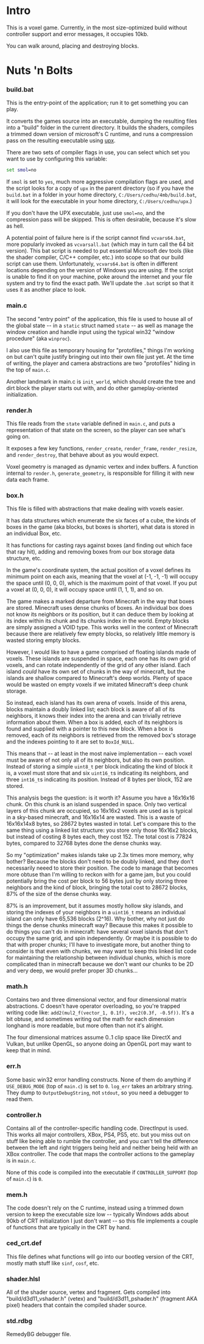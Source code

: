 # Intro
This is a voxel game. Currently, in the most size-optimized build without controller support and error messages, it occupies 10kb.

You can walk around, placing and destroying blocks.

# Nuts 'n Bolts
### build.bat
This is the entry-point of the application; run it to get something you can play.

It converts the games source into an executable, dumping the resulting files into a "build" folder in the current directory. It builds the shaders, compiles a trimmed down version of microsoft's C runtime, and runs a compression pass on the resulting executable using [upx](upx.github.io).

There are two sets of compiler flags in use, you can select which set you want to use by configuring this variable:
```bat
set smol=no
```

If `smol` is set to `yes`, much more aggressive compilation flags are used, and the script looks for a copy of `upx` in the parent directory (so if you have the `build.bat` in a folder in your home directory, `C:/Users/cedhu/4mb/build.bat`, it will look for the executable in your home directory, `C:/Users/cedhu/upx`.)

If you don't have the UPX executable, just use `smol=no`, and the compression pass will be skipped. This is often desirable, because it's slow as hell.

A potential point of failure here is if the script cannot find `vcvars64.bat`, more popularly invoked as `vcvarsall.bat` (which may in turn call the 64 bit version). This bat script is needed to put essential Microsoft dev tools (like the shader compiler, C/C++ compiler, etc.) into scope so that our build script can use them. Unfortunately, `vcvars64.bat` is often in different locations depending on the version of Windows you are using. If the script is unable to find it on your machine, poke around the internet and your file system and try to find the exact path. We'll update the `.bat` script so that it uses it as another place to look.


### main.c
The second "entry point" of the application, this file is used to house all of the global state -- in a `static` struct named `state` -- as well as manage the window creation and handle input using the typical win32 "window procedure" (aka `winproc`).

I also use this file as temporary housing for "protofiles," things I'm working on but can't quite justify bringing out into their own file just yet. At the time of writing, the player and camera abstractions are two "protofiles" hiding in the top of `main.c`.

Another landmark in main.c is `init_world`, which should create the tree and dirt block the player starts out with, and do other gameplay-oriented initialization.


### render.h
This file reads from the `state` variable defined in `main.c`, and puts a representation of that state on the screen, so the player can see what's going on.

It exposes a few key functions, `render_create`, `render_frame`, `render_resize`, and `render_destroy`, that behave about as you would expect.

Voxel geometry is managed as dynamic vertex and index buffers. A function internal to `render.h`, `generate_geometry`, is responsible for filling it with new data each frame.


### box.h
This file is filled with abstractions that make dealing with voxels easier.

It has data structures which enumerate the six faces of a cube, the kinds of boxes in the game (aka blocks, but boxes is shorter), what data is stored in an individual Box, etc.

It has functions for casting rays against boxes (and finding out which face that ray hit), adding and removing boxes from our box storage data structure, etc.

In the game's coordinate system, the actual position of a voxel defines its minimum point on each axis, meaning that the voxel at (-1, -1, -1) will occupy the space until (0, 0, 0), which is the maximum point of that voxel. If you put a voxel at (0, 0, 0), it will occupy space until (1, 1, 1), and so on.

The game makes a marked departure from Minecraft in the way that boxes are stored. Minecraft uses dense chunks of boxes. An individual box does not know its neighbors or its position, but it can deduce them by looking at its index within its chunk and its chunks index in the world. Empty blocks are simply assigned a VOID type. This works well in the context of Minecraft because there are relatively few empty blocks, so relatively little memory is wasted storing empty blocks.

However, I would like to have a game comprised of floating islands made of voxels. These islands are suspended in space, each one has its own grid of voxels, and can rotate independently of the grid of any other island. Each island *could* have its own set of chunks in the way of minecraft, but the islands are shallow compared to Minecraft's deep worlds. Plenty of space would be wasted on empty voxels if we imitated Minecraft's deep chunk storage.

So instead, each island has its own arena of voxels. Inside of this arena, blocks maintain a doubly linked list; each block is aware of all of its neighbors, it knows their index into the arena and can trivially retrieve information about them. When a box is added, each of its neighbors is found and supplied with a pointer to this new block. When a box is removed, each of its neighbors is retrieved from the removed box's storage and the indexes pointing to it are set to `BoxId_NULL`.

This means that -- at least in the most naive implementation -- each voxel must be aware of not only all of its neighbors, but also its own position. Instead of storing a simple `uint8_t` per block indicating the kind of block it is, a voxel must store that and six `uint16_t`s indicating its neighbors, and three `int16_t`s indicating its position. Instead of 8 bytes per block, 152 are stored.

This analysis begs the question: is it worth it? Assume you have a 16x16x16 chunk. On this chunk is an island suspended in space. Only two vertical layers of this chunk are occupied, so 16x16x2 voxels are used as is typical in a sky-based minecraft, and 16x16x14 are wasted. This is a waste of 16x16x14x8 bytes, so 28672 bytes wasted in total. Let's compare this to the same thing using a linked list structure: you store only those 16x16x2 blocks, but instead of costing 8 bytes each, they cost 152. The total cost is 77824 bytes, compared to 32768 bytes done the dense chunks way.

So my "optimization" makes islands take up 2.3x times more memory, why bother? Because the blocks don't need to be doubly linked, and they don't necessarily neeed to store their position. The code to manage that becomes more obtuse than I'm willing to reckon with for a game jam, but you could potentially bring the cost per block to 56 bytes just by only storing three neighbors and the kind of block, bringing the total cost to 28672 blocks, 87% of the size of the dense chunks way.

87% is an improvement, but it assumes mostly hollow sky islands, and storing the indexes of your neighbors in a `uint16_t` means an individual island can only have 65,536 blocks (2^16). Why bother, why not just do things the dense chunks minecraft way? Because this makes it possible to do things you can't do in minecraft: have several voxel islands that don't occupy the same grid, and spin independently. Or maybe it is possible to do that with proper chunks; I'll have to investigate more, but another thing to consider is that even with chunks, we may want to keep this linked list code for maintaining the relationship between individual chunks, which is more complicated than in minecraft because we don't want our chunks to be 2D and very deep, we would prefer proper 3D chunks...

### math.h
Contains two and three dimensional vector, and four dimensional matrix abstractions.
C doesn't have operator overloading, so you're trapped writing code like: `add2(mul2_f(vector_1, 0.1f), vec2(0.3f, -0.5f))`. It's a bit obtuse, and sometimes writing out the math for each dimension longhand is more readable, but more often than not it's alright.

The four dimensional matrices assume 0..1 clip space like DirectX and Vulkan, but unlike OpenGL, so anyone doing an OpenGL port may want to keep that in mind.

### err.h
Some basic win32 error handling constructs. None of them do anything if `USE_DEBUG_MODE` (top of `main.c`) is set to `0`. `log_err` takes an arbitrary string. They dump to `OutputDebugString`, not `stdout`, so you need a debugger to read them.

### controller.h
Contains all of the controller-specific handling code. DirectInput is used. This works all major controllers, XBox, PS4, PS5, etc. but you miss out on stuff like being able to rumble the controller, and you can't tell the difference between the left and right triggers being held and neither being held with an XBox controller. The code that maps the controller actions to the gameplay is in `main.c`.

None of this code is compiled into the executable if `CONTROLLER_SUPPORT` (top of `main.c`) is `0`.

### mem.h
The code doesn't rely on the C runtime, instead using a trimmed down version to keep the executable size low -- typically Windows adds about 90kb of CRT initialization I just don't want -- so this file implements a couple of functions that are typically in the CRT by hand.

### ced_crt.def
This file defines what functions will go into our bootleg version of the CRT, mostly math stuff like `sinf`, `cosf`, etc.

### shader.hlsl
All of the shader source, vertex and fragment.
Gets compiled into "build/d3d11_vshader.h" (vetex) and "build/d3d11_pshader.h" (fragment AKA pixel) headers that contain the compiled shader source.

### std.rdbg
RemedyBG debugger file.
